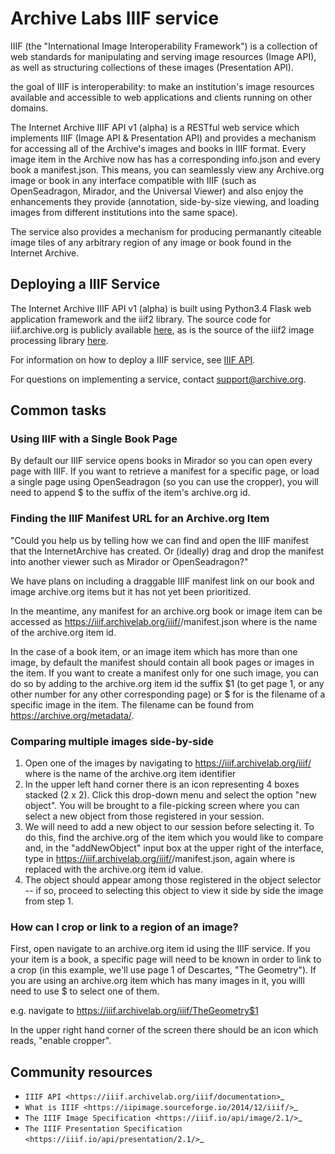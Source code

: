 # Archive Labs IIIF service

IIIF (the "International Image Interoperability Framework") is a collection of web standards for manipulating and serving image resources (Image API), as well as structuring collections of these images (Presentation API).

the goal of IIIF is interoperability: to make an institution's image resources available and accessible to web applications and clients running on other domains.

The Internet Archive IIIF API v1 (alpha) is a RESTful web service which implements IIIF (Image API & Presentation API) and provides a mechanism for accessing all of the Archive's images and books in IIIF format. Every image item in the Archive now has has a corresponding info.json and every book a manifest.json. This means, you can seamlessly view any Archive.org image or book in any interface compatible with IIIF (such as OpenSeadragon, Mirador, and the Universal Viewer) and also enjoy the enhancements they provide (annotation, side-by-size viewing, and loading images from different institutions into the same space).

The service also provides a mechanism for producing permanantly citeable image tiles of any arbitrary region of any image or book found in the Internet Archive.

## Deploying a IIIF Service

The Internet Archive IIIF API v1 (alpha) is built using Python3.4 Flask web application framework and the iiif2 library. The source code for iiif.archive.org is publicly available [here](https://github.com/mekarpeles/iiif.archive.org), as is the source of the iiif2 image processing library [here](https://github.com/mekarpeles/iiif2).

For information on how to deploy a IIIF service, see [IIIF API](https://iiif.archivelab.org/iiif/documentation).

For questions on implementing a service, contact support@archive.org.

## Common tasks

### Using IIIF with a Single Book Page

By default our IIIF service opens books in Mirador so you can open every page with IIIF. If you want to retrieve a manifest for a specific page, or load a single page using OpenSeadragon (so you can use the cropper), you will need to append $<page> to the suffix of the item's archive.org id.

### Finding the IIIF Manifest URL for an Archive.org Item

"Could you help us by telling how we can find and open the IIIF manifest that the InternetArchive has created. Or (ideally) drag and drop the manifest into another viewer such as Mirador or OpenSeadragon?"

We have plans on including a draggable IIIF manifest link on our book and image archive.org items but it has not yet been prioritized.

In the meantime, any manifest for an archive.org book or image item can be accessed as https://iiif.archivelab.org/iiif/<itemid>/manifest.json where <itemid> is the name of the archive.org item id.

In the case of a book item, or an image item which has more than one image, by default the manifest should contain all book pages or images in the item. If you want to create a manifest only for one such image, you can do so by adding to the archive.org item id the suffix $1 (to get page 1, or any other number for any other corresponding page) or $<filename> for <filename> is the filename of a specific image in the item. The filename can be found from https://archive.org/metadata/<itemid>.

### Comparing multiple images side-by-side

1. Open one of the images by navigating to https://iiif.archivelab.org/iiif/<itemid> where <itemid> is the name of the archive.org item identifier
2. In the upper left hand corner there is an icon representing 4 boxes stacked (2 x 2). Click this drop-down menu and select the option "new object". You will be brought to a file-picking screen where you can select a new object from those registered in your session.
3. We will need to add a new object to our session before selecting it. To do this, find the archive.org <itemid> of the item which you would like to compare and, in the "addNewObject" input box at the upper right of the interface, type in https://iiif.archivelab.org/iiif/<itemid>/manifest.json, again where <itemid> is replaced with the archive.org item id value.
4. The object should appear among those registered in the object selector -- if so, proceed to selecting this object to view it side by side the image from step 1.

### How can I crop or link to a region of an image?

First, open navigate to an archive.org item id using the IIIF service. If you your item is a book, a specific page will need to be known in order to link to a crop (in this example, we'll use page 1 of Descartes, "The Geometry"). If you are using an archive.org item which has many images in it, you willl need to use $<filename> to select one of them.

e.g. navigate to https://iiif.archivelab.org/iiif/TheGeometry$1

In the upper right hand corner of the screen there should be an icon which reads, "enable cropper".

## Community resources

-   `IIIF API <https://iiif.archivelab.org/iiif/documentation>`_
-   `What is IIIF <https://iipimage.sourceforge.io/2014/12/iiif/>`_
-   `The IIIF Image Specification <https://iiif.io/api/image/2.1/>`_
-   `The IIIF Presentation Specification <https://iiif.io/api/presentation/2.1/>`_
